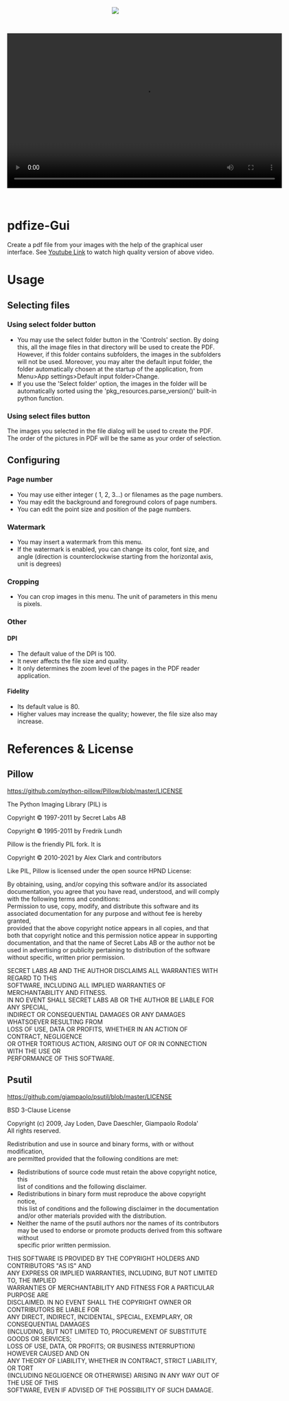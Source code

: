 <div align="center">
<img src="https://user-images.githubusercontent.com/87245315/132034593-94d3d193-749e-4d62-b7f5-8f9f2a29426e.png"> </img>
</p> <br> </p>
<video controls autoplay width="640" height="360"  src="https://user-images.githubusercontent.com/87245315/132074898-44aa7676-0abf-4c87-b88a-8fcab1a3a1db.mp4" type="video/mp4"> </video>
</p> <br> </p>
</div>


# pdfize-Gui

Create a pdf file from your images with the help of the graphical user interface. See [Youtube Link](https://www.youtube.com/watch?v=gmUfnPFoIhc) to watch high quality version of above video.

# Usage
## Selecting files
### Using select folder button
- You may use the select folder button in the 'Controls' section. By doing this, all the image files in that directory will be used to create the PDF. However, if this folder contains subfolders, the images in the subfolders will not be used. Moreover, you may alter the default input folder, the folder automatically chosen at the startup of the application, from Menu>App settings>Default input folder>Change.
- If you use the 'Select folder' option, the images in the folder will be automatically sorted using the 'pkg_resources.parse_version()' built-in python function.
### Using select files button
The images you selected in the file dialog will be used to create the PDF. The order of the pictures in PDF will be the same as your order of selection.
## Configuring
### Page number
- You may use either integer ( 1, 2, 3...) or filenames as the page numbers.
- You may edit the background and foreground colors of page numbers.
- You can edit the point size and position of the page numbers.
### Watermark
- You may insert a watermark from this menu.
- If the watermark is enabled, you can change its color, font size, and angle (direction is counterclockwise starting from the horizontal axis, unit is degrees)
### Cropping
- You can crop images in this menu. The unit of parameters in this menu is pixels.
### Other
#### DPI
- The default value of the DPI is 100. 
- It never affects the file size and quality.
- It only determines the zoom level of the pages in the PDF reader application.
#### Fidelity
- Its default value is 80.
- Higher values may increase the quality; however, the file size also may increase.


# References & License
## Pillow
https://github.com/python-pillow/Pillow/blob/master/LICENSE

The Python Imaging Library (PIL) is	 
  
 Copyright © 1997-2011 by Secret Labs AB	 
  
 Copyright © 1995-2011 by Fredrik Lundh	 
    
Pillow is the friendly PIL fork. It is	 
  
 	 
Copyright © 2010-2021 by Alex Clark and contributors	 
  
 	 
Like PIL, Pillow is licensed under the open source HPND License:	 
  
By obtaining, using, and/or copying this software and/or its associated	 
documentation, you agree that you have read, understood, and will comply	 
with the following terms and conditions:	  
Permission to use, copy, modify, and distribute this software and its	 
associated documentation for any purpose and without fee is hereby granted,	 
provided that the above copyright notice appears in all copies, and that	 
both that copyright notice and this permission notice appear in supporting	 
documentation, and that the name of Secret Labs AB or the author not be	 
used in advertising or publicity pertaining to distribution of the software	 
without specific, written prior permission.	 
  
SECRET LABS AB AND THE AUTHOR DISCLAIMS ALL WARRANTIES WITH REGARD TO THIS	 
SOFTWARE, INCLUDING ALL IMPLIED WARRANTIES OF MERCHANTABILITY AND FITNESS.	 
IN NO EVENT SHALL SECRET LABS AB OR THE AUTHOR BE LIABLE FOR ANY SPECIAL,	 
INDIRECT OR CONSEQUENTIAL DAMAGES OR ANY DAMAGES WHATSOEVER RESULTING FROM	 
LOSS OF USE, DATA OR PROFITS, WHETHER IN AN ACTION OF CONTRACT, NEGLIGENCE	  
OR OTHER TORTIOUS ACTION, ARISING OUT OF OR IN CONNECTION WITH THE USE OR	 
PERFORMANCE OF THIS SOFTWARE.

## Psutil
https://github.com/giampaolo/psutil/blob/master/LICENSE

BSD 3-Clause License	 
  
Copyright (c) 2009, Jay Loden, Dave Daeschler, Giampaolo Rodola'	 
All rights reserved.	 
  
Redistribution and use in source and binary forms, with or without modification,	 
are permitted provided that the following conditions are met:	 
 * Redistributions of source code must retain the above copyright notice, this	 
 list of conditions and the following disclaimer.	 
 * Redistributions in binary form must reproduce the above copyright notice,	 
 this list of conditions and the following disclaimer in the documentation	 
 and/or other materials provided with the distribution.	 
 * Neither the name of the psutil authors nor the names of its contributors	 
 may be used to endorse or promote products derived from this software without	 
 specific prior written permission.	 
 
THIS SOFTWARE IS PROVIDED BY THE COPYRIGHT HOLDERS AND CONTRIBUTORS "AS IS" AND	 
ANY EXPRESS OR IMPLIED WARRANTIES, INCLUDING, BUT NOT LIMITED TO, THE IMPLIED	 
WARRANTIES OF MERCHANTABILITY AND FITNESS FOR A PARTICULAR PURPOSE ARE	 
DISCLAIMED. IN NO EVENT SHALL THE COPYRIGHT OWNER OR CONTRIBUTORS BE LIABLE FOR	 
ANY DIRECT, INDIRECT, INCIDENTAL, SPECIAL, EXEMPLARY, OR CONSEQUENTIAL DAMAGES	 
(INCLUDING, BUT NOT LIMITED TO, PROCUREMENT OF SUBSTITUTE GOODS OR SERVICES;	 
LOSS OF USE, DATA, OR PROFITS; OR BUSINESS INTERRUPTION) HOWEVER CAUSED AND ON	 
ANY THEORY OF LIABILITY, WHETHER IN CONTRACT, STRICT LIABILITY, OR TORT	 
(INCLUDING NEGLIGENCE OR OTHERWISE) ARISING IN ANY WAY OUT OF THE USE OF THIS	 
SOFTWARE, EVEN IF ADVISED OF THE POSSIBILITY OF SUCH DAMAGE.
